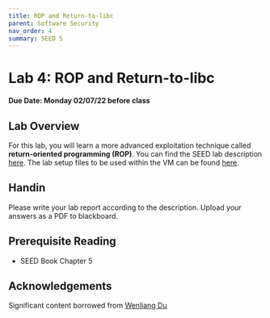```yaml
---
title: ROP and Return-to-libc
parent: Software Security
nav_order: 4
summary: SEED 5
---
```


# Lab 4: ROP and Return-to-libc

**Due Date: Monday 02/07/22 before class**

## Lab Overview

For this lab, you will learn a more advanced exploitation technique called **return-oriented programming (ROP)**. 
You can find the SEED lab description [here](https://seedsecuritylabs.org/Labs_20.04/Files/Return_to_Libc/Return_to_Libc.pdf).
The
lab setup files to be used within the VM can be found [here](https://seedsecuritylabs.org/Labs_20.04/Files/Return_to_Libc/Labsetup.zip).


## Handin
Please write your lab report according to the description. Upload your answers as a PDF to blackboard. 

## Prerequisite Reading
- SEED Book Chapter 5

## Acknowledgements 
Significant content borrowed from [Wenliang Du](https://web.ecs.syr.edu/~wedu/)
